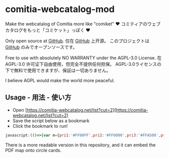 # comitia-webcatalog-mod

Make the webcatalog of Comitia more like "comiket" ♥ 
コミティアのウェブカタログをもっと「コミケット」っぽく ♥

Only open source at [GitHub](https://github.com/Ice9Coffee/comitia-webcatalog-mod).
仅在 [GitHub](https://github.com/Ice9Coffee/comitia-webcatalog-mod) 上开源。
このプロジェクトは [GitHub](https://github.com/Ice9Coffee/comitia-webcatalog-mod) のみでオープンソースです。

Free to use with absolutely NO WARRANTY under the AGPL-3.0 License.
在 AGPL-3.0 许可证下自由使用，但完全不提供任何担保。
AGPL-3.0ライセンスの下で無料で使用できますが、保証は一切ありません。

I believe AGPL would make the world more peaceful.

## Usage - 用法 - 使い方

* Open [https://comitia-webcatalog.net/list?cut=2](https://comitia-webcatalog.net/list?cut=2)
* Save the script below as a bookmark
* Click the bookmark to run!

```javascript
javascript:(()=>{var m={pri1:'#FF00FF',pri2:'#FF0000',pri3:'#FFA500',pri4:'#FFFF00',pri5:'#00FF00',pri6:'#008000',pri7:'#00FFFF',pri8:'#0000FF',pri9:'#000080'},d=[];document.querySelectorAll('tr.circle-root').forEach(r=>{var ne=r.querySelector('td.list-info .cut-list-info > div:nth-child(2) a.cut-list-name');if(!ne||!ne.textContent.trim())return;var p=(r.className.match(/\bpri\d+\b/)||[''])[0],u=r.querySelector('td.list-cut img.circle-cut-img')?.src||'',b=r.querySelector('td.list-info .cut-list-info > div:nth-child(2) strong.circle-chk-sp')?.textContent.trim()||'',n=ne.textContent.trim(),a=r.querySelector('td.list-info .cut-list-info > div:nth-child(3) span.circle-chk-pn')?.textContent.trim()||'',t=Array.from(r.querySelectorAll('td.list-info .cut-list-info > div:nth-child(6) span.circle-chk-tag > div'),x=>x.textContent.trim());d.push({p,u,b,n,a,t})});console.log(d);var c=document.createElement('div');c.style.cssText='display:flex;flex-wrap:wrap;gap:0;padding:0;background:#fafafa;';document.body.prepend(c);d.forEach(o=>{var f=document.createElement('div');f.style.cssText='position:relative;width:240px;font-size:16px;line-height:1.2;border:0;padding:0;margin:0;box-sizing:border-box;background:#fff;';var k=document.createElement('div');k.style.cssText='position:absolute;top:9px;left:8px;width:63px;height:62px;background:'+(m[o.p]||'transparent')+';pointer-events:none;';f.append(k);var im=document.createElement('img');im.src=o.u;im.style.cssText='display:block;width:100%;height:auto;margin:0;';f.append(im);['b','n'].forEach(w=>{var te=document.createElement('div');te.textContent=o[w];te.style.cssText='font-weight:bold;margin-bottom:2px;white-space:nowrap;';f.append(te)});var au=document.createElement('div');au.textContent=o.a;au.style.cssText='margin-bottom:2px;white-space:nowrap;';f.append(au);var te2=document.createElement('div');te2.style.cssText='display:flex;flex-wrap:wrap;gap:1px;';o.t.forEach(x=>{var s=document.createElement('span');s.textContent=x;s.style.cssText='padding:1px 3px;border:1px solid #ccc;border-radius:2px;font-size:12px;white-space:nowrap;';te2.append(s)});f.append(te2);c.append(f)});})();
```

There is a more readable version in this repository, and it can embed the PDF map onto circle cards.
